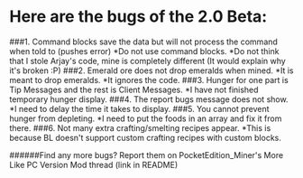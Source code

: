 Here are the bugs of the 2.0 Beta:
=============================
###1. Command blocks save the data but will not process the command when told to (pushes error)
*Do not use command blocks.
*Do not think that I stole Arjay's code, mine is completely different (It would explain why it's broken :P)
###2. Emerald ore does not drop emeralds when mined.
*It is meant to drop emeralds.
*It ignores the code.
###3. Hunger for one part is Tip Messages and the rest is Client Messages.
*I have not finished temporary hunger display.
###4. The report bugs message does not show.
*I need to delay the time it takes to display.
###5. You cannot prevent hunger from depleting. 
*I need to put the foods in an array and fix it from there.
###6. Not many extra crafting/smelting recipes appear.
*This is because BL doesn't support custom crafting recipes with custom blocks.

######Find any more bugs? Report them on PocketEdition_Miner's More Like PC Version Mod thread (link in README)
